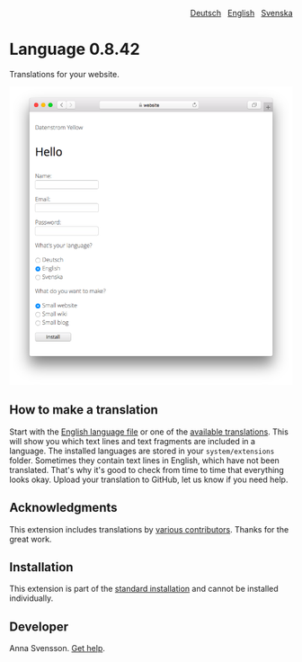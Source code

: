 <p align="right"><a href="README-de.md">Deutsch</a> &nbsp; <a href="README.md">English</a> &nbsp; <a href="README-sv.md">Svenska</a></p>

# Language 0.8.42

Translations for your website.

<p align="center"><img src="language-screenshot.png?raw=true" alt="Screenshot"></p>

## How to make a translation

Start with the [English language file](https://github.com/annaesvensson/yellow-language/blob/main/translations/english/english.php) or one of the [available translations](https://github.com/annaesvensson/yellow-language/tree/main/translations). This will show you which text lines and text fragments are included in a language. The installed languages are stored in your `system/extensions` folder. Sometimes they contain text lines in English, which have not been translated. That's why it's good to check from time to time that everything looks okay. Upload your translation to GitHub, let us know if you need help.

## Acknowledgments

This extension includes translations by [various contributors](https://github.com/annaesvensson/yellow-language/graphs/contributors). Thanks for the great work.

## Installation

This extension is part of the [standard installation](https://github.com/datenstrom/yellow) and cannot be installed individually.

## Developer

Anna Svensson. [Get help](https://datenstrom.se/yellow/help/).
